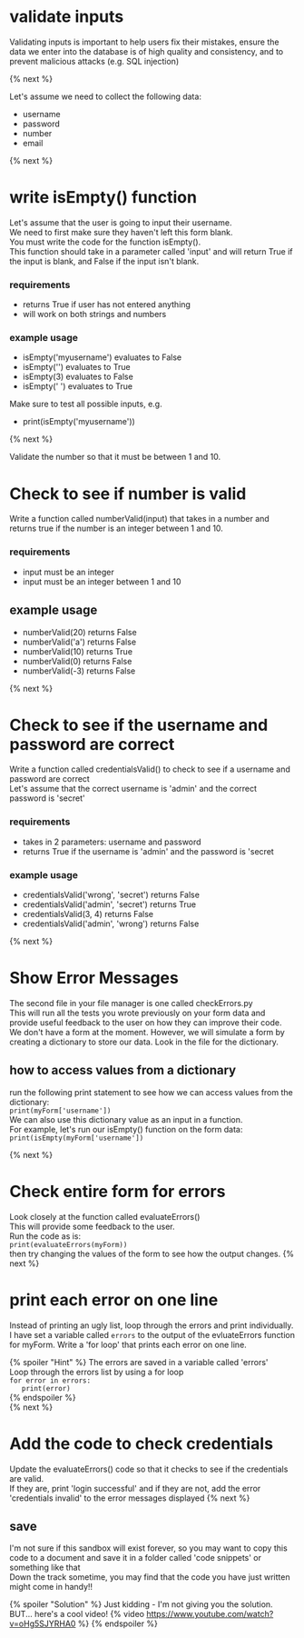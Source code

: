 # validate inputs
Validating inputs is important to help users fix their mistakes, ensure the data we enter into the database is of high quality and consistency, and to prevent malicious attacks (e.g. SQL injection)

{% next %}

Let's assume we need to collect the following data:
- username
- password
- number
- email

{% next %}
# write isEmpty() function
Let's assume that the user is going to input their username.  
We need to first make sure they haven't left this form blank.  
You must write the code for the function isEmpty().  
This function should take in a parameter called 'input' and will return True if the input is blank, and False if the input isn't blank. 

### requirements
- returns True if user has not entered anything
- will work on both strings and numbers

### example usage
- isEmpty('myusername') evaluates to False
- isEmpty('') evaluates to True
- isEmpty(3) evaluates to False
- isEmpty('     ') evaluates to True

Make sure to test all possible inputs, e.g.
- print(isEmpty('myusername'))

{% next %}

Validate the number so that it must be between 1 and 10. 

# Check to see if number is valid
Write a function called numberValid(input) that takes in a number and returns true if the number is an integer between 1 and 10. 
### requirements
- input must be an integer
- input must be an integer between 1 and 10 

## example usage
- numberValid(20) returns False
- numberValid('a') returns False
- numberValid(10) returns True
- numberValid(0) returns False
- numberValid(-3) returns False

{% next %}
# Check to see if the username and password are correct
Write a function called credentialsValid() to check to see if a username and password are correct  
Let's assume that the correct username is 'admin' and the correct password is 'secret'
### requirements
- takes in 2 parameters: username and password
- returns True if the username is 'admin' and the password is 'secret
### example usage
- credentialsValid('wrong', 'secret') returns False
- credentialsValid('admin', 'secret') returns True
- credentialsValid(3, 4) returns False
- credentialsValid('admin', 'wrong') returns False

{% next %}

# Show Error Messages
The second file in your file manager is one called checkErrors.py  
This will run all the tests you wrote previously on your form data and provide useful feedback to the user on how they can improve their code.  
We don't have a form at the moment. However, we will simulate a form by creating a dictionary to store our data. Look in the file for the dictionary.   
## how to access values from a dictionary
run the following print statement to see how we can access values from the dictionary:  
`print(myForm['username'])`  
We can also use this dictionary value as an input in a function.  
For example, let's run our isEmpty() function on the form data:  
`print(isEmpty(myForm['username'])`


{% next %}
# Check entire form for errors
Look closely at the function called evaluateErrors()  
This will provide some feedback to the user.  
Run the code as is:  
`print(evaluateErrors(myForm))`  
then try changing the values of the form to see how the output changes. 
{% next %}

# print each error on one line
Instead of printing an ugly list, loop through the errors and print individually.  
I have set a variable called `errors` to the output of the evluateErrors function for myForm. 
Write a 'for loop' that prints each error on one line. 

{% spoiler "Hint" %}
The errors are saved in a variable called 'errors'  
Loop through the errors list by using a for loop  
`for error in errors:`  
`   print(error)`  
{% endspoiler %}  
{% next %}

# Add the code to check credentials
Update the evaluateErrors() code so that it checks to see if the credentials are valid.  
If they are, print 'login successful' and if they are not, add the error 'credentials invalid' to the error messages displayed
{% next %}

## save
I'm  not sure if this sandbox will exist forever, so you may want to copy this code to a document and save it in a folder called 'code snippets' or something like that  
Down the track sometime, you may find that the code you have just written might come in handy!!

{% spoiler "Solution" %} Just kidding - I'm not giving you the solution. BUT... here's a cool video!
{% video https://www.youtube.com/watch?v=oHg5SJYRHA0 %}
{% endspoiler %}


